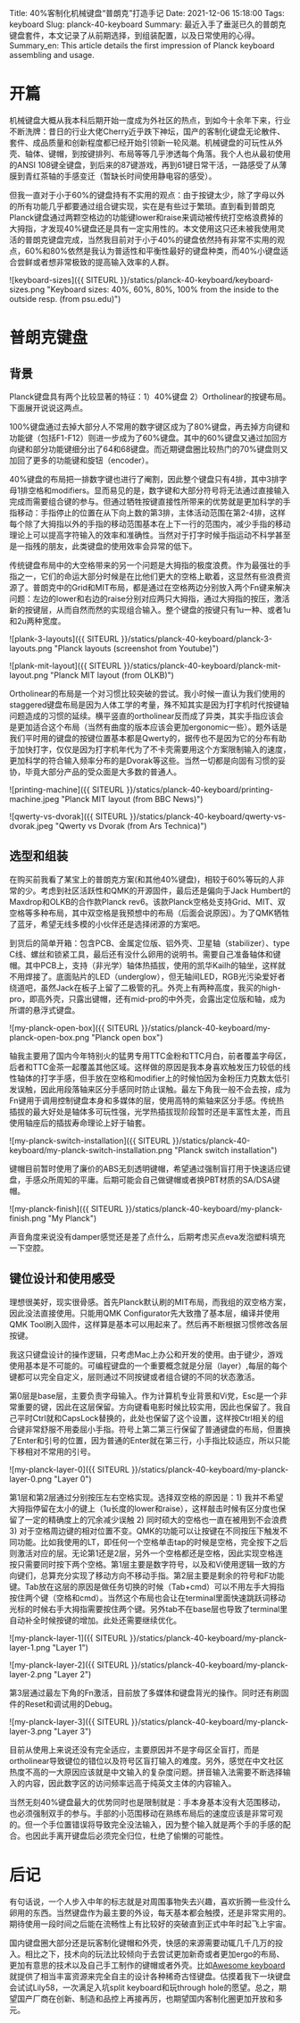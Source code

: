 Title: 40%客制化机械键盘“普朗克”打造手记
Date: 2021-12-06 15:18:00
Tags: keyboard
Slug: planck-40-keyboard
Summary: 最近入手了垂涎已久的普朗克键盘套件，本文记录了从前期选择，到组装配置，以及日常使用的心得。
Summary_en: This article details the first impression of Planck keyboard assembling and usage.

# 开篇

机械键盘大概从我本科后期开始一度成为外社区的热点，到如今十余年下来，行业不断洗牌：昔日的行业大佬Cherry近乎跌下神坛，国产的客制化键盘无论散件、套件、成品质量和创新程度都已经开始引领新一轮风潮。机械键盘的可玩性从外壳、轴体、键帽，到按键排列、布局等等几乎渗透每个角落。我个人也从最初使用的ANSI 108键全键盘，到后来的87键游戏，再到61键日常干活，一路感受了从薄膜到青红茶轴的手感变迁（暂缺长时间使用静电容的感受）。

但我一直对于小于60%的键盘持有不实用的观点：由于按键太少，除了字母以外的所有功能几乎都要通过组合键实现，实在是有些过于繁琐。直到看到普朗克Planck键盘通过两颗空格边的功能键lower和raise来调动被传统打空格浪费掉的大拇指，才发现40%键盘还是具有一定实用性的。本文使用这只还未被我使用灵活的普朗克键盘完成，当然我目前对于小于40%的键盘依然持有非常不实用的观点，60%和80%依然是我认为普适性和平衡性最好的键盘种类，而40%小键盘适合尝鲜或者想非常极致的提高输入效率的人群。

![keyboard-sizes]({{ SITEURL }}/statics/planck-40-keyboard/keyboard-sizes.png "Keyboard sizes: 40%, 60%, 80%, 100% from the inside to the outside resp. (from psu.edu)")

# 普朗克键盘

## 背景

Planck键盘具有两个比较显著的特征：1）40%键盘 2）Ortholinear的按键布局。下面展开说说这两点。

100%键盘通过去掉大部分人不常用的数字键区成为了80%键盘，再去掉方向键和功能键（包括F1-F12）则进一步成为了60%键盘。其中的60%键盘又通过加回方向键和部分功能键细分出了64和68键盘。而近期键盘圈比较热门的70%键盘则又加回了更多的功能键和旋钮（encoder）。

40%键盘的布局把一排数字键也进行了阉割，因此整个键盘只有4排，其中3排字母1排空格和modifiers。显而易见的是，数字键和大部分符号将无法通过直接输入完成而需要组合键的参与。但通过牺牲按键直接性所带来的优势就是更加科学的手指移动：手指停止的位置在从下向上数的第3排，主体活动范围在第2-4排，这样每个除了大拇指以外的手指的移动范围基本在上下一行的范围内，减少手指的移动理论上可以提高字符输入的效率和准确性。当然对于打字时候手指运动不科学甚至是一指残的朋友，此类键盘的使用效率会异常的低下。

传统键盘布局中的大空格带来的另一个问题是大拇指的极度浪费。作为最强壮的手指之一，它们的命运大部分时候是在比他们更大的空格上歇着，这显然有些浪费资源了。普朗克中的Grid和MIT布局，都是通过在空格两边分别放入两个Fn键来解决问题：左边的lower和右边的raise分别对应两只大拇指，通过大拇指的按压，激活新的按键层，从而自然而然的实现组合输入。整个键盘的按键只有1u一种、或者1u和2u两种宽度。

![plank-3-layouts]({{ SITEURL }}/statics/planck-40-keyboard/planck-3-layouts.png "Planck layouts (screenshot from Youtube)")

![plank-mit-layout]({{ SITEURL }}/statics/planck-40-keyboard/planck-mit-layout.png "Planck MIT layout (from OLKB)")

Ortholinear的布局是一个对习惯比较突破的尝试。我小时候一直认为我们使用的staggered键盘布局是因为人体工学的考量，殊不知其实是因为打字机时代按键轴问题造成的习惯的延续。横平竖直的ortholinear反而成了异类，其实手指应该会是更加适合这个布局（当然有曲度的版本应该会更加ergonomic一些）。题外话是我们平时用的键盘的按键位置基本都是Qwerty的，据传也不是因为它的分布有助于加快打字，仅仅是因为打字机年代为了不卡壳需要用这个方案限制输入的速度，更加科学的符合输入频率分布的是Dvorak等这些。当然一切都是向固有习惯的妥协，毕竟大部分产品的受众面是大多数的普通人。

![printing-machine]({{ SITEURL }}/statics/planck-40-keyboard/printing-machine.jpeg "Planck MIT layout (from BBC News)")

![qwerty-vs-dvorak]({{ SITEURL }}/statics/planck-40-keyboard/qwerty-vs-dvorak.jpeg "Qwerty vs Dvorak (from Ars Technica)")

## 选型和组装

在购买前我看了某宝上的普朗克方案(和其他40%键盘)，相较于60%等玩的人非常的少。考虑到社区活跃性和QMK的开源固件，最后还是偏向于Jack Humbert的Maxdrop和OLKB的合作款Planck rev6。该款Planck空格处支持Grid、MIT、双空格等多种布局，其中双空格是我预想中的布局（后面会说原因）。为了QMK牺牲了蓝牙，希望无线多模的小伙伴还是选择闭源的方案吧。

到货后的简单开箱：包含PCB、金属定位版、铝外壳、卫星轴（stabilizer）、type C线、螺丝和锁紧工具，最后还有没什么卵用的说明书。需要自己准备轴体和键帽。其中PCB上，支持（非光学）轴体热插拔，使用的凯华Kailh的轴坐，这样就不用焊接了。底面贴片的LED（underglow），但无轴间LED，RGB光污染爱好者绕道吧，虽然Jack在板子上留了二极管的孔。外壳上有两种高度，我买的high-pro，即高外壳，只露出键帽，还有mid-pro的中外壳，会露出定位版和轴，成为所谓的悬浮式键盘。

![my-planck-open-box]({{ SITEURL }}/statics/planck-40-keyboard/my-planck-open-box.png "Planck open box")

轴我主要用了国内今年特别火的猛男专用TTC金粉和TTC月白，前者覆盖字母区，后者和TTC金茶一起覆盖其他区域。这样做的原因是我本身喜欢触发压力较低的线性轴体的打字手感，但手放在空格和modifier上的时候怕因为金粉压力克数太低引发误触，因此用段落轴来区分手感同时防止误触。最左下角我一般不会去按，成为Fn键用于调用控制键盘本身和多媒体的层，使用高特的紫轴来区分手感。传统热插拔的最大好处是轴体多可玩性强，光学热插拔现阶段暂时还是丰富性太差，而且使用轴座后的插拔寿命理论上好于轴套。

![my-planck-switch-installation]({{ SITEURL }}/statics/planck-40-keyboard/my-planck-switch-installation.png "Planck switch installation")

键帽目前暂时使用了廉价的ABS无刻透明键帽，希望通过强制盲打用于快速适应键盘，手感众所周知的平庸。后期可能会自己做键帽或者换PBT材质的SA/DSA键帽。

![my-planck-finish]({{ SITEURL }}/statics/planck-40-keyboard/my-planck-finish.png "My Planck")

声音角度来说没有damper感觉还是差了点什么，后期考虑买点eva发泡塑料填充一下空腔。

## 键位设计和使用感受

理想很美好，现实很骨感。首先Planck默认刷的MIT布局，而我组的双空格方案，因此没法直接使用。只能用QMK Configurator先大致撸了基本层，编译并使用QMK Tool刷入固件，这样算是基本可以用起来了。然后再不断根据习惯修改各层按键。

我这只键盘设计的操作逻辑，只考虑Mac上办公和开发的使用。由于键少，游戏使用基本是不可能的。可编程键盘的一个重要概念就是分层（layer）,每层的每个键都可以完全自定义，层则通过不同按键或者组合键的不同的状态激活。

第0层是base层，主要负责字母输入。作为计算机专业背景和Vi党，Esc是一个非常重要的键，因此在这层保留。方向键看电影时候比较实用，因此也保留了。我自己平时Ctrl就和CapsLock替换的，此处也保留了这个设置，这样按Ctrl相关的组合键非常舒服不用委屈小手指。符号上第二第三行保留了普通键盘的布局，但置换了Enter和引号的位置，因为普通的Enter就在第三行，小手指比较适应，所以只能下移相对不常用的引号。

![my-planck-layer-0]({{ SITEURL }}/statics/planck-40-keyboard/my-planck-layer-0.png "Layer 0")

第1层和第2层通过分别按压左右空格实现。选择双空格的原因是：1) 我并不希望大拇指停留在太小的键上（1u长度的lower和raise），这样敲击时候有区分度也保留了一定的精确度上的冗余减少误触 2) 同时硕大的空格也一直在被用到不会浪费 3) 对于空格周边键的相对位置不变。QMK的功能可以让按键在不同按压下触发不同功能。比如我使用的LT，即任何一个空格单击tap的时候是空格，完全按下之后则激活对应的层。无论第1还是2层，另外一个空格都还是空格，因此实现空格连按只需要同时按下两个空格。第1层主要是数字符号，以及和Vi使用逻辑一致的方向键们，总算充分实现了移动方向不移动手指。第2层主要是剩余的符号和F功能键。Tab放在这层的原因是做任务切换的时候（Tab+cmd）可以不用左手大拇指按住两个键（空格和cmd）。当然这个布局也会让在terminal里面快速跳跃词移动光标的时候右手大拇指需要按住两个键。另外tab不在base层也导致了terminal里自动补全时候按键的增加。此处还需要继续优化。

![my-planck-layer-1]({{ SITEURL }}/statics/planck-40-keyboard/my-planck-layer-1.png "Layer 1")

![my-planck-layer-2]({{ SITEURL }}/statics/planck-40-keyboard/my-planck-layer-2.png "Layer 2")

第3层通过最左下角的Fn激活，目前放了多媒体和键盘背光的操作。同时还有刷固件的Reset和调试用的Debug。

![my-planck-layer-3]({{ SITEURL }}/statics/planck-40-keyboard/my-planck-layer-3.png "Layer 3")

目前从使用上来说还没有完全适应，主要原因并不是字母区全盲打，而是ortholinear导致键位的错位以及符号区盲打输入的难度。另外，感觉在中文社区热度不高的一大原因应该就是中文输入的复杂度问题。拼音输入法需要不断选择输入的内容，因此数字区的访问频率远高于纯英文主体的内容输入。

当然无刻40%键盘最大的优势同时也是限制就是：手本身基本没有大范围移动，也必须强制双手的参与。手部的小范围移动在熟练布局后的速度应该是非常可观的。但一个手位置错误将导致完全没法输入，因为整个输入就是两个手的手感的配合。也因此手离开键盘后必须完全归位，杜绝了偷懒的可能性。

# 后记

有句话说，一个人步入中年的标志就是对周围事物失去兴趣，喜欢折腾一些没什么卵用的东西。当然键盘作为最主要的外设，每天基本都会触摸，还是非常实用的。期待使用一段时间之后能在流畅性上有比较好的突破直到正式中年时起飞上宇宙。

国内键盘圈大部分还是玩客制化键帽和外壳，快感的来源需要动辄几千几万的投入。相比之下，技术向的玩法比较倾向于去尝试更加新奇或者更加ergo的布局、更加有意思的技术以及自己手工制作的键帽或者外壳。比如[Awesome keyboard](https://github.com/BenRoe/awesome-mechanical-keyboard/blob/master/docs/README.md)就提供了相当丰富资源来完全自主的设计各种稀奇古怪键盘。估摸着我下一块键盘会试试Lily58，一次满足入坑split keyboard和玩through hole的愿望。总之，期望国产厂商在创新、制造和品控上再接再厉，也期望国内客制化圈更加开放和多元。









